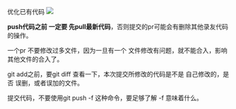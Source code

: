 
优化已有代码
![](https://code-thinking-1253855093.file.myqcloud.com/pics/20210821161813.png)

**push代码之前 一定要 先pull最新代码**，否则提交的pr可能会有删除其他录友代码的操作。

一个pr 不要修改过多文件，因为一旦有一个 文件修改有问题，就不能合入，影响其他文件的合入了。

git add之前，要git diff 查看一下，本次提交所修改的代码是不是 自己修改的，是否 误删，或者误加的文件。

提交代码，不要使用git push -f 这种命令，要足够了解 -f 意味着什么。
